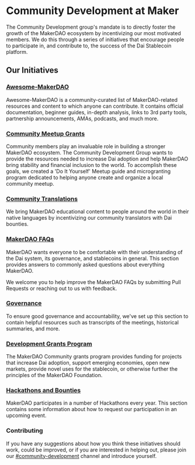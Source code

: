 # Community Development at Maker

The Community Development group's mandate is to directly foster the growth of the MakerDAO ecosystem by incentivizing our most motivated members. We do this through a series of initiatives that encourage people to participate in, and contribute to, the success of the Dai Stablecoin platform.

## Our Initiatives

### [Awesome-MakerDAO](https://github.com/makerdao/awesome-makerdao/)

Awesome-MakerDAO is a community-curated list of MakerDAO-related resources and content to which anyone can contribute. It contains official documentation, beginner guides, in-depth analysis, links to 3rd party tools, partnership announcements, AMAs, podcasts, and much more.

### [Community Meetup Grants](meetups/README.md)

Community members play an invaluable role in building a stronger MakerDAO ecosystem. The Community Development Group wants to provide the resources needed to increase Dai adoption and help MakerDAO bring stability and financial inclusion to the world. To accomplish these goals, we created a 'Do It Yourself' Meetup guide and microgranting program dedicated to helping anyone create and organize a local community meetup.

### [Community Translations](translations/README.md)

We bring MakerDAO educational content to people around the world in their native languages by incentivizing our community translators with Dai bounties.

### [MakerDAO FAQs](faqs/README.md)

MakerDAO wants everyone to be comfortable with their understanding of the Dai system, its governance, and stablecoins in general. This section provides answers to commonly asked questions about everything MakerDAO.

We welcome you to help improve the MakerDAO FAQs by submitting Pull Requests or reaching out to us with feedback.

### [Governance](governance/README.md)

To ensure good governance and accountability, we've set up this section to contain helpful resources such as transcripts of the meetings, historical summaries, and more.

### [Development Grants Program](grants/README.md)

The MakerDAO Community grants program provides funding for projects that increase Dai adoption, support emerging economies, open new markets, provide novel uses for the stablecoin, or otherwise further the principles of the MakerDAO Foundation.

### [Hackathons and Bounties](hackathons/README.md)

MakerDAO participates in a number of Hackathons every year. This section contains some information about how to request our participation in an upcoming event.

### Contributing

If you have any suggestions about how you think these initiatives should work, could be improved, or if you are interested in helping out, please join our [#community-development](https://chat.makerdao.com/channel/community-development) channel and introduce yourself.
